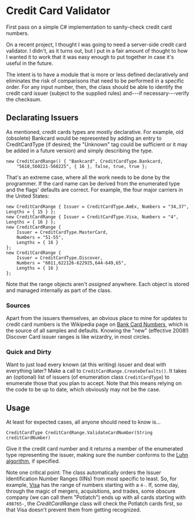 # Credit Card Validator

First pass on a simple C# implementation to sanity-check credit card numbers.

On a recent project, I thought I was going to need a server-side credit card validator.  I didn't, as it turns out, but I put in a fair amount of thought to how I wanted it to work that it was easy enough to put together in case it's useful in the future.

The intent is to have a module that is more or less defined declaratively and eliminates the risk of comparisons that need to be performed in a specific order.  For any input number, then, the class should be able to identify the credit card issuer (subject to the supplied rules) and---if necessary---verify the checksum.

## Declarating Issuers

As mentioned, credit cards types are mostly declarative.  For example, old (obsolete) Bankcard would be represented by adding an entry to CreditCardType (if desired; the "Unknown" tag could be sufficient or it may be added in a future version) and simply describing the type.

    new CreditCardRange() { "Bankcard", CreditCardType.Bankcard,
        "5610,560221-560225", { 16 }, false, true, true };

That's an extreme case, where all the work needs to be done by the programmer.  If the card name can be derived from the enumerated type and the flags' defaults are correct.  For example, the four major carriers in the United States:

    new CreditCardRange { Issuer = CreditCardType.AmEx, Numbers = "34,37", Lengths = { 15 } };
    new CreditCardRange { Issuer = CreditCardType.Visa, Numbers = "4", Lengths = { 16 } };
    new CreditCardRange {
        Issuer = CreditCardType.MasterCard,
        Numbers = "51-55",
        Lengths = { 16 }
    };
    new CreditCardRange {
        Issuer = CreditCardType.Discover,
        Numbers = "6011,622126-622925,644-649,65",
        Lengths = { 16 }
    };

Note that the range objects aren't _assigned_ anywhere.  Each object is stored and managed internally as part of the class.

### Sources

Apart from the issuers themselves, an obvious place to mine for updates to credit card numbers is the Wikipedia page on [Bank Card Numbers](https://en.wikipedia.org/wiki/Bank_card_number), which is the source of all samples and defaults.  Knowing the "new" (effective 2008!) Discover Card issuer ranges is like wizardry, in most circles.

### Quick and Dirty

Want to just load every known (at this writing) issuer and deal with everything later?  Make a call to `CreditCardRange.CreateDefaults()`.  It takes an (optional) list of issuers (of enumeration class `CreditCardType`) to enumerate those that you plan to accept.  Note that this means relying on the code to be up to date, which obviously may not be the case.

## Usage

At least for expected cases, all anyone should need to know is...

    CreditCardType CreditCardRange.ValidateCardNumber(String creditCardNumber)

Give it the credit card number and it returns a member of the enumerated type representing the issuer, making sure the number conforms to the [Luhn algorithm](https://en.wikipedia.org/wiki/Luhn_algorithm), if specified.

Note one critical point:  The class automatically orders the Issuer Identification Number Ranges (IINs) from most specific to least.  So, for example, [Visa](https://usa.visa.com/) has the range of numbers starting with a `4-`.  If, some day, through the magic of mergers, acquisitions, and trades, some obscure company (we can call them "Potlatch") ends up with all cards starting with `498765-`, the _CreditCardRange_ class will check the Potlatch cards first, so that Visa doesn't prevent them from getting recognized.



